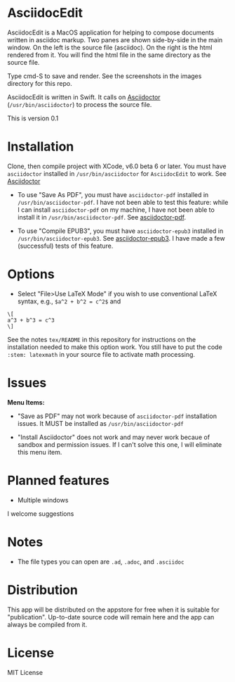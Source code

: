 AsciidocEdit
===========

AsciidocEdit is a MacOS application for helping to compose 
documents written in asciidoc markup.  Two panes are
shown side-by-side in the main window.  On the left
is the source file (asciidoc).  On the right is the
html rendered from it.  You will find the html file in
the same directory as the source file.   

Type cmd-S to save and render.
See the screenshots in the images directory for this repo.

AsciidocEdit is written in Swift.  It calls on 
[Asciidoctor](http://asciidoctor.org) (`/usr/bin/asciidoctor`) to process
the source file. 

This is version 0.1

Installation
============

Clone, then compile project with XCode, v6.0 beta 6 or later. You must have `asciidoctor` 
installed in `/usr/bin/asciidoctor` for `AsciidocEdit` to work.  See [Asciidoctor](http://asciidoctor.org)

- To use "Save As PDF", you must have `asciidoctor-pdf` installed in `/usr/bin/asciidoctor-pdf`.
I have not been able to test this feature: while I can install `asciidoctor-pdf` on my
machine, I have not been able to install it in `/usr/bin/asciidoctor-pdf`.
See [asciidoctor-pdf](https://github.com/asciidoctor/asciidoctor-pdf).

- To use "Compile EPUB3", you must have `asciidoctor-epub3` installed in `/usr/bin/asciidoctor-epub3`.
See [asciidoctor-epub3](https://github.com/asciidoctor/asciidoctor-epub3).  I have made 
a few (successful) tests of this feature. 

Options
=======

- Select "File>Use LaTeX Mode" if you wish to use conventional LaTeX syntax, e.g.,
`$a^2 + b^2 = c^2$` and 
```
\[
a^3 + b^3 = c^3
\]
```  
See the notes `tex/README` in this
repository for instructions on the installation needed to make this option work.
You still have to put the code `:stem: latexmath` in your source file to activate
math processing.

Issues
======

**Menu Items:**

- "Save as PDF" may not work because of `asciidoctor-pdf` installation
issues.  It MUST be installed as `/usr/bin/asciidoctor-pdf`

- "Install Asciidoctor" does not work and may never work becaue
of sandbox and permission issues.  If I can't solve this one,
I will eliminate this menu item.


Planned features
===============

- Multiple windows


I welcome suggestions

Notes
=====

- The file types you can open are `.ad`, `.adoc`, and `.asciidoc`


Distribution
============

This app will be distributed on the appstore
for free when it is suitable for "publication".  Up-to-date source
code will remain here and the app can always be compiled
from it.


License
=======

MIT License
